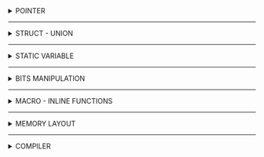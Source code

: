 <details>
  <summary> POINTER </summary>

  A pointer is a variable whose value is the address of another variable, i.e., direct address of the memory location. Like any variable or constant, you must declare a pointer before using it to store any variable address. The general form of a pointer variable declaration is −

  ```C
  type *var-name;
  ```
  ```C
  #include <stdio.h>
  
  int main()
  {
      int n = 10; 
      int *p = &n; // declare p having value = the address of n;
      or
      int *p;
      p = &n;
      return 0;
  }
  ```
  The value of the variable that pointer is pointing equal *p - 
  ```C
  printf("The value of variable that p is pointing = %d", *p);
  ```
  It produces the following result - 
  ```C
  The value of variable that p is pointing = 10
  ```
  
  ### NULL Pointer
  
  The NULL pointer is a constant with a value of zero defined in several standard libraries. Consider the following program −
  
  ```C
  #include <stdio.h>
  
  int main()
  {
      int *ptr = NULL;
      printf("The value of ptr is: %x\n", ptr);
      return 0;
  }
  ```
  When the above code is compiled and executed, it produces the following result - 
  ```C
  The value of ptr is 0
  ```

  ### Pointer Function
  ```C
  #include <stdio.h>
  
  void sum(int a, int b)
  {
    printf("Sum of %d and %d = %d\n, a, b, a + b);
  }
  int main()
  {
    void (*ptr) (int, int) = NULL;
    ptr = &sum;
    ptr(9, 7);
    return 0;
  }
  ```
  
  It produces the result below - 
  ```C
  Sum of 9 and 7 = 16
  ```
  
  ### Void Pointer
  
  A pointer of type void is a general pointer variable, it can take the address of any variable of any data type.

  ### Pointer to Pointer
  
  ```C
#include <stdio.h>
#include <string.h>

int main()
{   
    char *array = "hello"; // save as text area - only read
    char array[] = "hello"; // save as stack area - can write
    char *array2[] = {"Hi", "hello", "wolrd"}; 
    printf("Test: %s\n", *array2);
    return 0;
}
  ```

</details>

 -------------------------------------------------------------
	
	
  <details>
<summary>STRUCT - UNION</summary>
  
# STRUCT AND UNION COMPARISION
  
  | STRUCT | UNION |
  |--------|-------|
  | Size of Struct = sum of all members | Size of Union = the size of the highest one |
  | Can initialize all structure members at a time | Can initialize one union member only at a time |
  | Can access all structure members at a time | Can access one union member at a time |
  
  </details>
	
-------------------------------------------------------------
	
  <details>
<summary> STATIC VARIABLE </summary>
 </details>	
	
	
------------------------------------------------------------------------------------------	
	
	
<details>
<summary> 
  BITS MANIPULATION
  </summary>
  
# BITWISE OPERATORS 

  1, The & (bitwise AND) - The result of AND is 1 only if both bits are 1. (time)
  
 | A | B | A & B |
  |---|---|:---:|
  |0|0|  0|
  |0|1|  0|
  |1|0|  0|
  |1|1|  1|
  
  2, The | (bitwise OR) - The result of OR is 1 if any of the two bits is 1.
  
 | A | B | A \| B |
  |---|---|:---:|
  |0|0|  0|
  |0|1|  1|
  |1|0|  1|
  |1|1|  1|
  
  3, The ^ (bitwise XOR) - The result of XOR is 1 if the two bits are different.   

 | A | B | A ^ B |
  |---|---|:---:|
  |0|0|  0|
  |0|1|  1|
  |1|0|  1|
  |1|1|  0|
  
  4, The ~ (bitwise NOT) - Takes one number and inverts all bits of it. 
  
   | A | NOT A |
  |--|:---:|
  |0|  1|
  |1|  0|
  
  5, The << (left shift) - Takes two numbers, left shifts the bits of the first operand, and the second operand decides the number of places to shift. (delete the left)

  6, The >> (right shift) - Takes two numbers, right shifts the bits of the first operand, and the second operand decides the number of places to shift. (delete the right) 
  
 </details>

	
-------------------------------------------------------------
	
  <details>
<summary> MACRO - INLINE FUNCTIONS </summary>
 </details>	
	
	
-------------------------------------------------------------
	
<details>
  <summary>
    MEMORY LAYOUT
  </summary>
  
# LAYOUT OF MEMORY 
  
 ![image](https://github.com/liamnguyen2702/Embedded_Class/assets/133777741/8748c934-a799-4e3b-8680-cea8de9b2769)
  
 - Stack (Automatic Variable Storage): Automatic memory allocation, contain function frame during program execution 
 - Heap (Dynamic Memory Allocation): Dynamic memory allocation by malloc/calloc/new
 - Bss (Uninitialized Data Segment): Global & Static variable that uninitialized or initialized to 0
 - Ds (Initialized Data Segment): Global & Static variable that initialized by programers
 - Text (Text Segment): Contain code (Program instruction)

 </details>
	
--------------------------------------------------------------	
	
  <details>
<summary> COMPILER </summary>
 </details>

	
	

